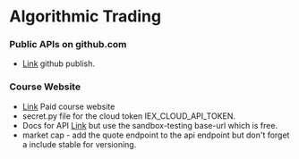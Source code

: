 # Algorithmic Trading
### Public APIs on github.com
- [Link](https://github.com/public-apis/public-apis) github publish.
### Course Website
- [Link](htttps://nickmccullum.com/) Paid course website
- secret.py file for the cloud token IEX_CLOUD_API_TOKEN.
- Docs for API [Link](https://iexcloud.io/docs/api/) but use the sandbox-testing base-url which is free.
- market cap - add the quote endpoint to the api endpoint but don't forget a include stable for versioning.
